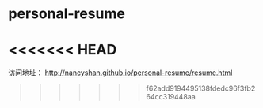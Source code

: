 # personal-resume
<<<<<<< HEAD
=======
访问地址： http://nancyshan.github.io/personal-resume/resume.html
>>>>>>> f62add9194495138fdedc96f3fb264cc319448aa
